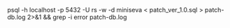 psql -h localhost -p 5432 -U rs -w -d miniseva < patch_ver_1.0.sql > patch-db.log 2>&1 && grep -i error patch-db.log
